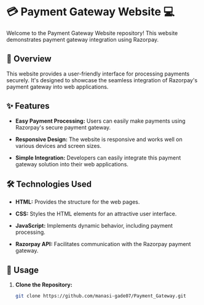 # 💳 Payment Gateway Website 💻

Welcome to the Payment Gateway Website repository! This website demonstrates payment gateway integration using Razorpay.

## 🌟 Overview

This website provides a user-friendly interface for processing payments securely. It's designed to showcase the seamless integration of Razorpay's payment gateway into web applications.

## ✨ Features

- **Easy Payment Processing:** Users can easily make payments using Razorpay's secure payment gateway.
  
- **Responsive Design:** The website is responsive and works well on various devices and screen sizes.
  
- **Simple Integration:** Developers can easily integrate this payment gateway solution into their web applications.

## 🛠️ Technologies Used

- **HTML:** Provides the structure for the web pages.
  
- **CSS:** Styles the HTML elements for an attractive user interface.
  
- **JavaScript:** Implements dynamic behavior, including payment processing.
  
- **Razorpay API:** Facilitates communication with the Razorpay payment gateway.

## 🚀 Usage

1. **Clone the Repository:**
   ```bash
   git clone https://github.com/manasi-gade07/Payment_Gateway.git



